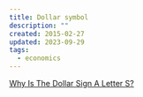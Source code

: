 ```yaml
---
title: Dollar symbol
description: ""
created: 2015-02-27
updated: 2023-09-29
tags:
  - economics
---
```


[Why Is The Dollar Sign A Letter S?](http://observationdeck.io9.com/why-is-the-dollar-sign-a-letter-s-1683940575)

